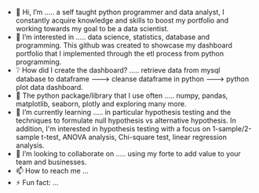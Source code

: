 - 👋 Hi, I’m ..... a self taught python programmer and data analyst, I constantly acquire knowledge and skills to boost my portfolio and working towards my goal to be a data scientist.
- 👀 I’m interested in ..... data science, statistics, database and programming. This github was created to showcase my dashboard portfolio that I implemented through the etl process from python programming.
- ❔ How did I create the dashboard? ..... retrieve data from mysql database to dataframe ---> cleanse dataframe in python ---> python plot data dashboard.
- 🐍 The python package/library that I use often ..... numpy, pandas, matplotlib, seaborn, plotly and exploring many more.
- 🌱 I’m currently learning ..... in particular hypothesis testing and the techniques to formulate null hypothesis vs alternative hypothesis. In addition, I'm interested in hypothesis testing with a focus on 1-sample/2-sample t-test, ANOVA analysis, Chi-square test, linear regression analysis.
- 💞️ I’m looking to collaborate on ..... using my forte to add value to your team and businesses.
- 📫 How to reach me ...
- ⚡ Fun fact: ...

<!---
yjportfolio/yjportfolio is a ✨ special ✨ repository because its `README.md` (this file) appears on your GitHub profile.
You can click the Preview link to take a look at your changes.
--->

